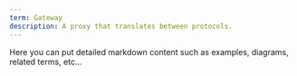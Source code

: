 ```yaml
---
term: Gateway
description: A proxy that translates between protocols.
---
```


Here you can put detailed markdown content such as examples, diagrams, related terms, etc... 